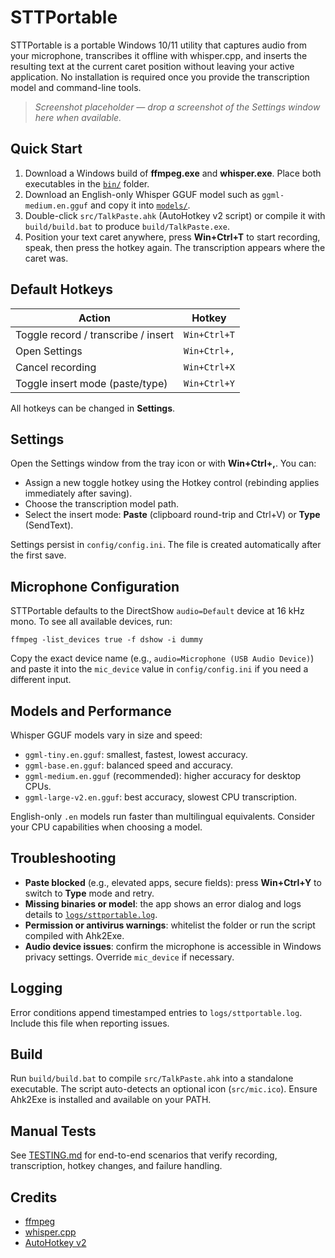# STTPortable

STTPortable is a portable Windows 10/11 utility that captures audio from your microphone, transcribes it offline with whisper.cpp, and inserts the resulting text at the current caret position without leaving your active application. No installation is required once you provide the transcription model and command-line tools.

> _Screenshot placeholder — drop a screenshot of the Settings window here when available._

## Quick Start

1. Download a Windows build of **ffmpeg.exe** and **whisper.exe**. Place both executables in the [`bin/`](bin/) folder.
2. Download an English-only Whisper GGUF model such as `ggml-medium.en.gguf` and copy it into [`models/`](models/).
3. Double-click `src/TalkPaste.ahk` (AutoHotkey v2 script) or compile it with `build/build.bat` to produce `build/TalkPaste.exe`.
4. Position your text caret anywhere, press **Win+Ctrl+T** to start recording, speak, then press the hotkey again. The transcription appears where the caret was.

## Default Hotkeys

| Action | Hotkey |
| --- | --- |
| Toggle record / transcribe / insert | `Win+Ctrl+T` |
| Open Settings | `Win+Ctrl+,` |
| Cancel recording | `Win+Ctrl+X` |
| Toggle insert mode (paste/type) | `Win+Ctrl+Y` |

All hotkeys can be changed in **Settings**.

## Settings

Open the Settings window from the tray icon or with **Win+Ctrl+,**. You can:

- Assign a new toggle hotkey using the Hotkey control (rebinding applies immediately after saving).
- Choose the transcription model path.
- Select the insert mode: **Paste** (clipboard round-trip and Ctrl+V) or **Type** (SendText).

Settings persist in `config/config.ini`. The file is created automatically after the first save.

## Microphone Configuration

STTPortable defaults to the DirectShow `audio=Default` device at 16 kHz mono. To see all available devices, run:

```
ffmpeg -list_devices true -f dshow -i dummy
```

Copy the exact device name (e.g., `audio=Microphone (USB Audio Device)`) and paste it into the `mic_device` value in `config/config.ini` if you need a different input.

## Models and Performance

Whisper GGUF models vary in size and speed:

- `ggml-tiny.en.gguf`: smallest, fastest, lowest accuracy.
- `ggml-base.en.gguf`: balanced speed and accuracy.
- `ggml-medium.en.gguf` (recommended): higher accuracy for desktop CPUs.
- `ggml-large-v2.en.gguf`: best accuracy, slowest CPU transcription.

English-only `.en` models run faster than multilingual equivalents. Consider your CPU capabilities when choosing a model.

## Troubleshooting

- **Paste blocked** (e.g., elevated apps, secure fields): press **Win+Ctrl+Y** to switch to **Type** mode and retry.
- **Missing binaries or model**: the app shows an error dialog and logs details to [`logs/sttportable.log`](logs/).
- **Permission or antivirus warnings**: whitelist the folder or run the script compiled with Ahk2Exe.
- **Audio device issues**: confirm the microphone is accessible in Windows privacy settings. Override `mic_device` if necessary.

## Logging

Error conditions append timestamped entries to `logs/sttportable.log`. Include this file when reporting issues.

## Build

Run `build/build.bat` to compile `src/TalkPaste.ahk` into a standalone executable. The script auto-detects an optional icon (`src/mic.ico`). Ensure Ahk2Exe is installed and available on your PATH.

## Manual Tests

See [TESTING.md](TESTING.md) for end-to-end scenarios that verify recording, transcription, hotkey changes, and failure handling.

## Credits

- [ffmpeg](https://ffmpeg.org/)
- [whisper.cpp](https://github.com/ggerganov/whisper.cpp)
- [AutoHotkey v2](https://www.autohotkey.com/v2/)
